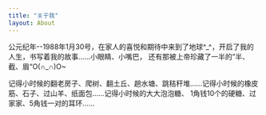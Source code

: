 ```yaml
---
title: "关于我"
layout: About
---
```


<section class="about">
      <p>
        公元纪年--1988年1月30号，在家人的喜悦和期待中来到了地球^_^，开启了我的人生，书写着我的故事……小眼睛、小嘴巴，
        还有那被上帝珍藏了一半的”半、截、眉“O(∩_∩)O~
      </p>
      <p>
        记得小时候的翻老房子、爬树、翻土丘、趟水塘、跳秸秆堆……记得小时候的橡皮筋、石子、过山羊、纸面包……记得小时候的大大泡泡糖、
        1角钱10个的硬糖、过家家、5角钱一对的耳环……
      </p>
</section>
